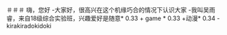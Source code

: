 ＃＃＃ 嗨，您好
-大家好，很高兴在这个机缘巧合的情况下认识大家
-我叫吴雨睿，来自18级综合实验班，兴趣爱好是随意* 0.33 + game * 0.33 +动漫* 0.34
-kirakiradokidoki
